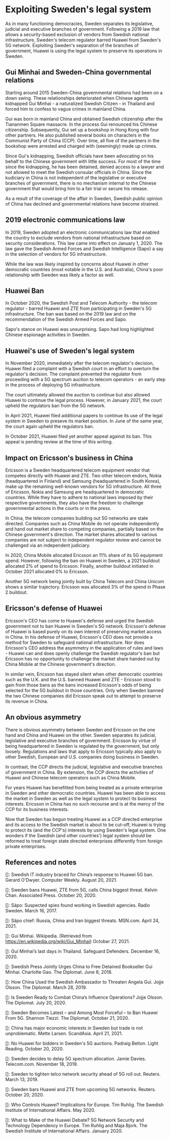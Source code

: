 # Exploiting Sweden's legal system
As in many functioning democracies, Sweden separates its legislative, judicial and executive branches of government.
Following a 2019 law that allows a security-based exclusion of vendors from Swedish national infrastructure, Sweden's telecom regulator barred Huawei from Sweden's 5G network.
Exploiting Sweden's separation of the branches of government, Huawei is using the legal system to preserve its operations in Sweden.

## Gui Minhai and Sweden-China governmental relations
Starting around 2015 Sweden-China governmental relations had been on a down swing.
These relationships deteriorated when Chinese agents kidnapped Gui Minhai - a naturalized Swedish Citizen - in Thailand and forced him to confess to vague crimes in mainland China.

Gui was born in mainland China and obtained Swedish citizenship after the Tiananmen Square massacre.
In the process Gui renounced his Chinese citizenship.
Subsequently, Gui set up a bookshop in Hong Kong with four other partners.
He also published several books on characters in the Communist Party of China (CCP).
Over time, all five of the partners in the bookshop were arrested and charged with (seemingly) made up crimes.

Since Gui's kidnapping, Swedish officials have been advocating on his behalf to the Chinese government with little success.
For most of the time since the kidnapping, he has been detained, denied access to a lawyer and not allowed to meet the Swedish consular officials in China.
Since the kudiciary in China is not independent of the legislative or executive branches of government, there is no mechanism internal to the Chinese government that would bring him to a fair trial or secure his release.

As a result of the coverage of the affair in Sweden, Swedish public opinion of China has declined and governmental relations have become strained.

## 2019 electronic communications law
In 2019, Sweden adopted an electronic communications law that enabled the country to exclude vendors from national infrastructure based on security considerations.
This law came into effect on January 1, 2020.
The law gave the Swedish Armed Forces and Swedish Intelligence (Sapo) a say in the selection of vendors for 5G infrastructure.

While the law was likely inspired by concerns about Huawei in other democratic countries (most notable in the U.S. and Australia), China's poor relationship with Sweden was likely a factor as well.

## Huawei Ban
In October 2020, the Swedish Post and Telecom Authority - the telecom regulator - barred Huawei and ZTE from participating in Sweden's 5G infrastructure.
The ban was based on the 2019 law and on the recommendation of the Swedish Armed Forces and Sapo.

Sapo's stance on Huawei was unsurprising.
Sapo had long highlighted Chinese espionage activities in Sweden.

## Huawei's use of Sweden's legal system
In November 2020, immediately after the telecom regulator's decision, Huawei filed a complaint with a Swedish court in an effort to overturn the regulator's decision.
The complaint prevented the regulator from proceeding with a 5G spectrum auction to telecom operators - an early step in the process of deploying 5G infrastructure.

The court ultimately allowed the auction to continue but also allowed Huawei to continue the legal process.
However, in January 2021, the court upheld the regulators ban from the 5G network.

In April 2021, Huawei filed additional papers to continue its use of the legal system in Sweden to preseve its market position.
In June of the same year, the court again upheld the regulators ban.

In October 2021, Huawei filed yet another appeal against its ban.
This appeal is pending review at the time of this writing.

## Impact on Ericsson's business in China
Ericsson is a Sweden headquartered telecom equipment vendor that competes directly with Huawei and ZTE.
Two other telecom endors, Nokia (headquartered in Finland) and Samsung (headquartered in South Korea), make up the remaining well-known vendors for 5G infrastructure.
All three of Ericsson, Nokia and Samsung are headquartered in democratic countries.
While they have to adhere to national laws imposed by their respective governments, they also have the freedom to challenge governmental actions in the courts or in the press.

In China, the telecom companies building out 5G networks are state directed.
Companies such as China Mobile do not operate independently and hand out market share to competing companies, partially based on the Chinese government's direction.
The market shares allocated to various companies are not subject to independent regulator review and cannot be challenged via an independent judiciary.

In 2020, China Mobile allocated Ericsson an 11% share of its 5G equipment spend. 
However, following the ban on Huawei in Sweden, a 2021 buildout allocated 2% of spend to Ericsson.
Finally, another buildout initiated in October 2021 allocated 0% to Ericsson.

Another 5G network being jointly built by China Telecom and China Unicom shows a similar trajectory.
Ericsson was allocated 3% of the spend in Phase 2 buildout.

## Ericsson's defense of Huawei
Ericsson's CEO has come to Huawei's defense and urged the Swedish government not to ban Huawei in Sweden's 5G network.
Ericsson's defense of Huawei is based purely on its own interest of preserving market access in China.
In his defense of Huawei, Ericsson's CEO does not provide a method for Sweden to safeguard national infrastructure.
Nor does Ericsson's CEO address the asymmetry in the application of rules and laws - Huawei can and does openly challenge the Swedish regulator's ban but Ericsson has no opportunity to challenge the market share handed out by China Mobile at the Chinese government's direction.

In similar vein, Ericsson has stayed silent when other democratic countries such as the U.K. and the U.S. banned Huawei and ZTE - Ericsson stood to gain from those bans as the bans increased Ericsson's odds of being selected for the 5G buildout in those countries.
Only when Sweden banned the two Chinese companies did Ericsson speak out to attempt to preserve its revenue in China.

## An obvious asymmetry
There is obvious asymmetry between Sweden and Ericsson on the one hand and China and Huawei on the other.
Sweden separates its judicial, legislative and executive branches of government. 
Ericsson by virtue of being headquartered in Sweden is regulated by the government, but only loosely. 
Regulations and laws that apply to Ericsson typically also apply to other Swedish, European and U.S. companies doing business in Sweden.

In contrast, the CCP directs the judicial, legislative and executive branches of government in China.
By extension, the CCP directs the activities of Huawei and Chinese telecom operators such as China Mobile.

For years Huawei has benefitted from being treated as a private enterprise in Sweden and other democratic countries.
Huawei has been able to access the market in Sweden as well as the legal system to protect its business interests.
Ericsson in China has no such recourse and is at the mercy of the CCP for its business interests.

Now that Sweden has begun treating Huawei as a CCP directed enterprise and its access to the Swedish market is about to be cut-off, Huawei is trying to protect its (and the CCP's) interests by using Sweden's legal system.
One wonders if the Swedish (and other countries') legal system should be reformed to treat foreign state directed enterprises differently from foreign private enterprises.


## References and notes

\[\]: Swedish IT industry braced for China’s response to Huawei 5G ban. Gerard O'Dwyer. Computer Weekly. August 20, 2021.

\[\]: Sweden bans Huawei, ZTE from 5G, calls China biggest threat. Kelvin Chan. Associated Press. October 20, 2020.

\[\]: Säpo: Suspected spies found working in Swedish agencies. Radio Sweden. March 16, 2017.

\[\]: Säpo chief: Russia, China and Iran biggest threats. MSN.com. April 24, 2021.

\[\]: Gui Minhai. Wikipedia. (Retrieved from https://en.wikipedia.org/wiki/Gui_Minhai) October 27, 2021.

\[\]: Gui Minhai’s last days in Thailand. Safeguard Defenders. December 16, 2020.

\[\]: Swedish Press Jointly Urges China to Free Detained Bookseller Gui Minhai. Charlotte Gao. The Diplomat. June 8, 2018.

\[\]: How China Used the Swedish Ambassador to Threaten Angela Gui. Jojje Olsson. The Diplomat. March 28, 2019.

\[\]: Is Sweden Ready to Combat China’s Influence Operations? Jojje Olsson. The Diplomat. July 20, 2020.

\[\]: Sweden Becomes Latest – and Among Most Forceful – to Ban Huawei From 5G. Shannon Tiezzi. The Diplomat. October 21, 2020.

\[\]: China has major economic interests in Sweden but trade is not unproblematic. Mette Larsen. ScandAsia. April 21, 2021.

\[\]: No Huawei for bidders in Sweden's 5G auctions. Padraig Belton. Light Reading. October 20, 2020. 

\[\]: Sweden decides to delay 5G spectrum allocation. Jamie Davies. Telecom.com. November 18, 2019.

\[\]: Sweden to tighten telco network security ahead of 5G roll out. Reuters. March 13, 2019.

\[\]: Sweden bars Huawei and ZTE from upcoming 5G networks. Reuters. October 20, 2020.

\[\]: Who Controls Huawei? Implications for Europe. Tim Ruhlig. The Swedish Institute of International Affairs. May 2020.

\[\]: What to Make of the Huawei Debate? 5G Network Security and Technology Dependency in Europe. Tim Ruhlig and Maja Bjork. The Swedish Institute of International Affairs. January 2020.
